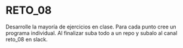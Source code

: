 # RETO_08
Desarrolle la mayoría de ejercicios en clase. Para cada punto cree un programa individual. Al finalizar suba todo a un repo y subalo al canal reto_08 en slack.
